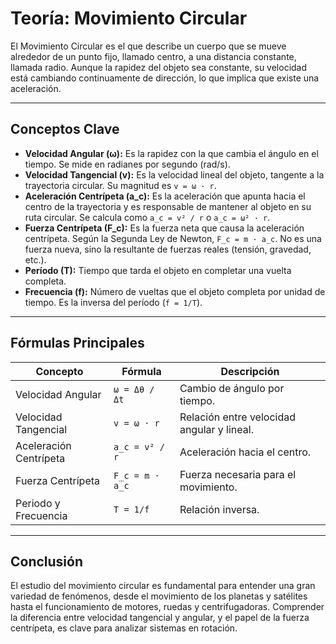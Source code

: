 # Teoría: Movimiento Circular

El Movimiento Circular es el que describe un cuerpo que se mueve alrededor de un punto fijo, llamado centro, a una distancia constante, llamada radio. Aunque la rapidez del objeto sea constante, su velocidad está cambiando continuamente de dirección, lo que implica que existe una aceleración.

---

## Conceptos Clave

- **Velocidad Angular (ω):** Es la rapidez con la que cambia el ángulo en el tiempo. Se mide en radianes por segundo (rad/s).
- **Velocidad Tangencial (v):** Es la velocidad lineal del objeto, tangente a la trayectoria circular. Su magnitud es `v = ω · r`.
- **Aceleración Centrípeta (a_c):** Es la aceleración que apunta hacia el centro de la trayectoria y es responsable de mantener al objeto en su ruta circular. Se calcula como `a_c = v² / r` o `a_c = ω² · r`.
- **Fuerza Centrípeta (F_c):** Es la fuerza neta que causa la aceleración centrípeta. Según la Segunda Ley de Newton, `F_c = m · a_c`. No es una fuerza nueva, sino la resultante de fuerzas reales (tensión, gravedad, etc.).
- **Período (T):** Tiempo que tarda el objeto en completar una vuelta completa.
- **Frecuencia (f):** Número de vueltas que el objeto completa por unidad de tiempo. Es la inversa del período (`f = 1/T`).

---

## Fórmulas Principales

| Concepto | Fórmula | Descripción |
|---|---|---|
| Velocidad Angular | `ω = Δθ / Δt` | Cambio de ángulo por tiempo. |
| Velocidad Tangencial| `v = ω · r` | Relación entre velocidad angular y lineal. |
| Aceleración Centrípeta | `a_c = v² / r` | Aceleración hacia el centro. |
| Fuerza Centrípeta | `F_c = m · a_c` | Fuerza necesaria para el movimiento. |
| Periodo y Frecuencia | `T = 1/f` | Relación inversa. |

---

## Conclusión

El estudio del movimiento circular es fundamental para entender una gran variedad de fenómenos, desde el movimiento de los planetas y satélites hasta el funcionamiento de motores, ruedas y centrifugadoras. Comprender la diferencia entre velocidad tangencial y angular, y el papel de la fuerza centrípeta, es clave para analizar sistemas en rotación.
